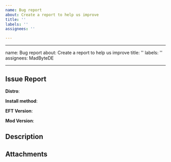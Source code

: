 ```yaml
---
name: Bug report
about: Create a report to help us improve
title: ''
labels: ''
assignees: ''

---
```


---
name: Bug report
about: Create a report to help us improve
title: ''
labels: ''
assignees: MadByteDE

---

## Issue Report

**Distro**:
<!-- (e.g Arch Linux, Ubuntu, Fedora...) --->

**Install method**:
<!-- Which guide did you follow? (Lutris Installer, Lutris, Bottles) --->

**EFT Version**:
<!-- If applicable: Which EFT release version have you installed? --->

**Mod Version**:
<!-- If applicable: Which SPT-AKI release version did you use? --->

## Description
<!-- Please add a detailed description of the issue here --->

## Attachments
<!-- Either use file uploads directly or put attachments here --->
<!-- Please add logs, detailed system information, screenshots or other helpful resources --->
<!-- Make sure to use collapsable sections or Github Gists / Pastebin for long text attachments --->
